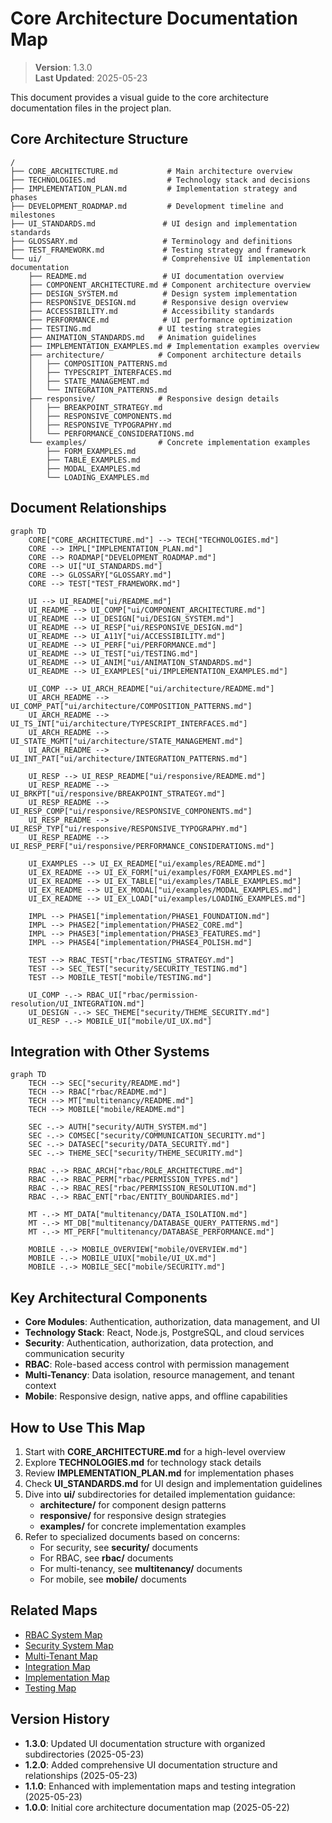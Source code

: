 # Core Architecture Documentation Map

> **Version**: 1.3.0  
> **Last Updated**: 2025-05-23

This document provides a visual guide to the core architecture documentation files in the project plan.

## Core Architecture Structure

```
/
├── CORE_ARCHITECTURE.md           # Main architecture overview
├── TECHNOLOGIES.md                # Technology stack and decisions
├── IMPLEMENTATION_PLAN.md         # Implementation strategy and phases
├── DEVELOPMENT_ROADMAP.md         # Development timeline and milestones
├── UI_STANDARDS.md               # UI design and implementation standards
├── GLOSSARY.md                   # Terminology and definitions
├── TEST_FRAMEWORK.md             # Testing strategy and framework
└── ui/                           # Comprehensive UI implementation documentation
    ├── README.md                 # UI documentation overview
    ├── COMPONENT_ARCHITECTURE.md # Component architecture overview
    ├── DESIGN_SYSTEM.md          # Design system implementation
    ├── RESPONSIVE_DESIGN.md      # Responsive design overview
    ├── ACCESSIBILITY.md          # Accessibility standards
    ├── PERFORMANCE.md            # UI performance optimization
    ├── TESTING.md               # UI testing strategies
    ├── ANIMATION_STANDARDS.md   # Animation guidelines
    ├── IMPLEMENTATION_EXAMPLES.md # Implementation examples overview
    ├── architecture/            # Component architecture details
    │   ├── COMPOSITION_PATTERNS.md
    │   ├── TYPESCRIPT_INTERFACES.md
    │   ├── STATE_MANAGEMENT.md
    │   └── INTEGRATION_PATTERNS.md
    ├── responsive/              # Responsive design details
    │   ├── BREAKPOINT_STRATEGY.md
    │   ├── RESPONSIVE_COMPONENTS.md
    │   ├── RESPONSIVE_TYPOGRAPHY.md
    │   └── PERFORMANCE_CONSIDERATIONS.md
    └── examples/                # Concrete implementation examples
        ├── FORM_EXAMPLES.md
        ├── TABLE_EXAMPLES.md
        ├── MODAL_EXAMPLES.md
        └── LOADING_EXAMPLES.md
```

## Document Relationships

```mermaid
graph TD
    CORE["CORE_ARCHITECTURE.md"] --> TECH["TECHNOLOGIES.md"]
    CORE --> IMPL["IMPLEMENTATION_PLAN.md"]
    CORE --> ROADMAP["DEVELOPMENT_ROADMAP.md"]
    CORE --> UI["UI_STANDARDS.md"]
    CORE --> GLOSSARY["GLOSSARY.md"]
    CORE --> TEST["TEST_FRAMEWORK.md"]
    
    UI --> UI_README["ui/README.md"]
    UI_README --> UI_COMP["ui/COMPONENT_ARCHITECTURE.md"]
    UI_README --> UI_DESIGN["ui/DESIGN_SYSTEM.md"]
    UI_README --> UI_RESP["ui/RESPONSIVE_DESIGN.md"]
    UI_README --> UI_A11Y["ui/ACCESSIBILITY.md"]
    UI_README --> UI_PERF["ui/PERFORMANCE.md"]
    UI_README --> UI_TEST["ui/TESTING.md"]
    UI_README --> UI_ANIM["ui/ANIMATION_STANDARDS.md"]
    UI_README --> UI_EXAMPLES["ui/IMPLEMENTATION_EXAMPLES.md"]

    UI_COMP --> UI_ARCH_README["ui/architecture/README.md"]
    UI_ARCH_README --> UI_COMP_PAT["ui/architecture/COMPOSITION_PATTERNS.md"]
    UI_ARCH_README --> UI_TS_INT["ui/architecture/TYPESCRIPT_INTERFACES.md"]
    UI_ARCH_README --> UI_STATE_MGMT["ui/architecture/STATE_MANAGEMENT.md"]
    UI_ARCH_README --> UI_INT_PAT["ui/architecture/INTEGRATION_PATTERNS.md"]

    UI_RESP --> UI_RESP_README["ui/responsive/README.md"]
    UI_RESP_README --> UI_BRKPT["ui/responsive/BREAKPOINT_STRATEGY.md"]
    UI_RESP_README --> UI_RESP_COMP["ui/responsive/RESPONSIVE_COMPONENTS.md"]
    UI_RESP_README --> UI_RESP_TYP["ui/responsive/RESPONSIVE_TYPOGRAPHY.md"]
    UI_RESP_README --> UI_RESP_PERF["ui/responsive/PERFORMANCE_CONSIDERATIONS.md"]

    UI_EXAMPLES --> UI_EX_README["ui/examples/README.md"]
    UI_EX_README --> UI_EX_FORM["ui/examples/FORM_EXAMPLES.md"]
    UI_EX_README --> UI_EX_TABLE["ui/examples/TABLE_EXAMPLES.md"]
    UI_EX_README --> UI_EX_MODAL["ui/examples/MODAL_EXAMPLES.md"]
    UI_EX_README --> UI_EX_LOAD["ui/examples/LOADING_EXAMPLES.md"]
    
    IMPL --> PHASE1["implementation/PHASE1_FOUNDATION.md"]
    IMPL --> PHASE2["implementation/PHASE2_CORE.md"]
    IMPL --> PHASE3["implementation/PHASE3_FEATURES.md"]
    IMPL --> PHASE4["implementation/PHASE4_POLISH.md"]
    
    TEST --> RBAC_TEST["rbac/TESTING_STRATEGY.md"]
    TEST --> SEC_TEST["security/SECURITY_TESTING.md"]
    TEST --> MOBILE_TEST["mobile/TESTING.md"]
    
    UI_COMP -.-> RBAC_UI["rbac/permission-resolution/UI_INTEGRATION.md"]
    UI_DESIGN -.-> SEC_THEME["security/THEME_SECURITY.md"]
    UI_RESP -.-> MOBILE_UI["mobile/UI_UX.md"]
```

## Integration with Other Systems

```mermaid
graph TD
    TECH --> SEC["security/README.md"]
    TECH --> RBAC["rbac/README.md"]
    TECH --> MT["multitenancy/README.md"]
    TECH --> MOBILE["mobile/README.md"]
    
    SEC -.-> AUTH["security/AUTH_SYSTEM.md"]
    SEC -.-> COMSEC["security/COMMUNICATION_SECURITY.md"]
    SEC -.-> DATASEC["security/DATA_SECURITY.md"]
    SEC -.-> THEME_SEC["security/THEME_SECURITY.md"]
    
    RBAC -.-> RBAC_ARCH["rbac/ROLE_ARCHITECTURE.md"]
    RBAC -.-> RBAC_PERM["rbac/PERMISSION_TYPES.md"]
    RBAC -.-> RBAC_RES["rbac/PERMISSION_RESOLUTION.md"]
    RBAC -.-> RBAC_ENT["rbac/ENTITY_BOUNDARIES.md"]
    
    MT -.-> MT_DATA["multitenancy/DATA_ISOLATION.md"]
    MT -.-> MT_DB["multitenancy/DATABASE_QUERY_PATTERNS.md"]
    MT -.-> MT_PERF["multitenancy/DATABASE_PERFORMANCE.md"]
    
    MOBILE -.-> MOBILE_OVERVIEW["mobile/OVERVIEW.md"]
    MOBILE -.-> MOBILE_UIUX["mobile/UI_UX.md"]
    MOBILE -.-> MOBILE_SEC["mobile/SECURITY.md"]
```

## Key Architectural Components

- **Core Modules**: Authentication, authorization, data management, and UI
- **Technology Stack**: React, Node.js, PostgreSQL, and cloud services
- **Security**: Authentication, authorization, data protection, and communication security
- **RBAC**: Role-based access control with permission management
- **Multi-Tenancy**: Data isolation, resource management, and tenant context
- **Mobile**: Responsive design, native apps, and offline capabilities

## How to Use This Map

1. Start with **CORE_ARCHITECTURE.md** for a high-level overview
2. Explore **TECHNOLOGIES.md** for technology stack details
3. Review **IMPLEMENTATION_PLAN.md** for implementation phases
4. Check **UI_STANDARDS.md** for UI design and implementation guidelines
5. Dive into **ui/** subdirectories for detailed implementation guidance:
   - **architecture/** for component design patterns
   - **responsive/** for responsive design strategies
   - **examples/** for concrete implementation examples
6. Refer to specialized documents based on concerns:
   - For security, see **security/** documents
   - For RBAC, see **rbac/** documents
   - For multi-tenancy, see **multitenancy/** documents
   - For mobile, see **mobile/** documents

## Related Maps

- [RBAC System Map](RBAC_SYSTEM_MAP.md)
- [Security System Map](SECURITY_SYSTEM_MAP.md)
- [Multi-Tenant Map](MULTI_TENANT_MAP.md)
- [Integration Map](INTEGRATION_MAP.md)
- [Implementation Map](IMPLEMENTATION_MAP.md)
- [Testing Map](TESTING_MAP.md)

## Version History

- **1.3.0**: Updated UI documentation structure with organized subdirectories (2025-05-23)
- **1.2.0**: Added comprehensive UI documentation structure and relationships (2025-05-23)
- **1.1.0**: Enhanced with implementation maps and testing integration (2025-05-23)
- **1.0.0**: Initial core architecture documentation map (2025-05-22)
